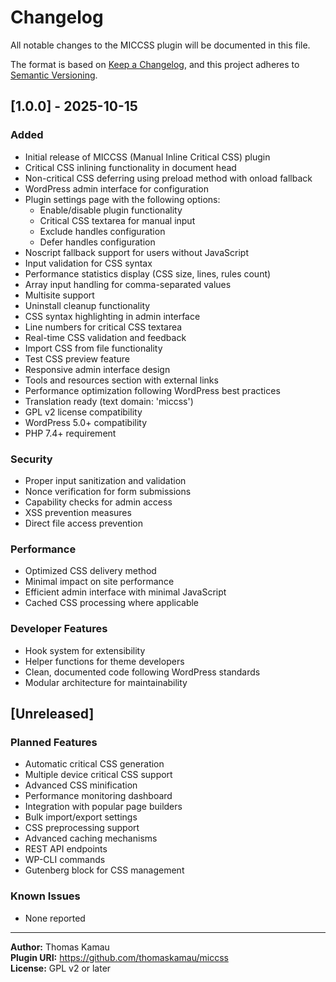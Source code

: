 # Changelog

All notable changes to the MICCSS plugin will be documented in this file.

The format is based on [Keep a Changelog](https://keepachangelog.com/en/1.0.0/),
and this project adheres to [Semantic Versioning](https://semver.org/spec/v2.0.0.html).

## [1.0.0] - 2025-10-15

### Added

- Initial release of MICCSS (Manual Inline Critical CSS) plugin
- Critical CSS inlining functionality in document head
- Non-critical CSS deferring using preload method with onload fallback
- WordPress admin interface for configuration
- Plugin settings page with the following options:
  - Enable/disable plugin functionality
  - Critical CSS textarea for manual input
  - Exclude handles configuration
  - Defer handles configuration
- Noscript fallback support for users without JavaScript
- Input validation for CSS syntax
- Performance statistics display (CSS size, lines, rules count)
- Array input handling for comma-separated values
- Multisite support
- Uninstall cleanup functionality
- CSS syntax highlighting in admin interface
- Line numbers for critical CSS textarea
- Real-time CSS validation and feedback
- Import CSS from file functionality
- Test CSS preview feature
- Responsive admin interface design
- Tools and resources section with external links
- Performance optimization following WordPress best practices
- Translation ready (text domain: 'miccss')
- GPL v2 license compatibility
- WordPress 5.0+ compatibility
- PHP 7.4+ requirement

### Security

- Proper input sanitization and validation
- Nonce verification for form submissions
- Capability checks for admin access
- XSS prevention measures
- Direct file access prevention

### Performance

- Optimized CSS delivery method
- Minimal impact on site performance
- Efficient admin interface with minimal JavaScript
- Cached CSS processing where applicable

### Developer Features

- Hook system for extensibility
- Helper functions for theme developers
- Clean, documented code following WordPress standards
- Modular architecture for maintainability

## [Unreleased]

### Planned Features

- Automatic critical CSS generation
- Multiple device critical CSS support
- Advanced CSS minification
- Performance monitoring dashboard
- Integration with popular page builders
- Bulk import/export settings
- CSS preprocessing support
- Advanced caching mechanisms
- REST API endpoints
- WP-CLI commands
- Gutenberg block for CSS management

### Known Issues

- None reported

---

**Author:** Thomas Kamau  
**Plugin URI:** https://github.com/thomaskamau/miccss  
**License:** GPL v2 or later
